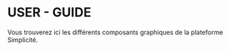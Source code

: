 # USER - GUIDE

Vous trouverez ici les différents composants graphiques de la plateforme Simplicité.
